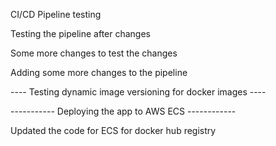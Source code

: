CI/CD Pipeline testing 

Testing the pipeline after changes 

Some more changes to test the changes 

Adding some more changes to the pipeline 

---- Testing dynamic image versioning for docker images ----

----------- Deploying the app to AWS ECS ------------

Updated the code for ECS for docker hub registry 